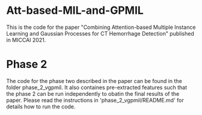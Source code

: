 # Att-based-MIL-and-GPMIL
This is the code for the paper "Combining Attention-based Multiple Instance Learning and Gaussian Processes for CT 
Hemorrhage Detection" published in MICCAI 2021.


# Phase 2
The code for the phase two described in the paper can be found in the folder phase_2_vgpmil. It also containes 
pre-extracted features such that the phase 2 can be run independently to obatin the final results of the paper.
Please read the instructions in 'phase_2_vgpmil/README.md' for details how to run the code.

 
